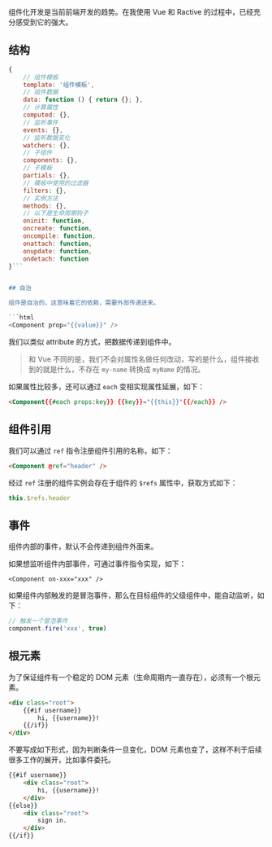 组件化开发是当前前端开发的趋势。在我使用 Vue 和 Ractive 的过程中，已经充分感受到它的强大。

## 结构

```javascript
{ 
    // 组件模板 
    template: '组件模板', 
    // 组件数据 
    data: function () { return {}; }, 
    // 计算属性 
    computed: {},
    // 监听事件
    events: {},
    // 监听数据变化
    watchers: {}, 
    // 子组件 
    components: {}, 
    // 子模板 
    partials: {}, 
    // 模板中使用的过滤器 
    filters: {}, 
    // 实例方法 
    methods: {},
    // 以下是生命周期钩子
    oninit: function,
    oncreate: function, 
    oncompile: function, 
    onattach: function, 
    onupdate: function,     
    ondetach: function
}```


## 自治

组件是自治的，这意味着它的依赖，需要外部传递进来。

```html
<Component prop="{{value}}" />
```

我们以类似 attribute 的方式，把数据传递到组件中。

> 和 Vue 不同的是，我们不会对属性名做任何改动，写的是什么，组件接收到的就是什么，不存在 `my-name` 转换成 `myName` 的情况。

如果属性比较多，还可以通过 `each` 变相实现属性延展，如下：

```html
<Component{{#each props:key}} {{key}}="{{this}}"{{/each}} />
```

## 组件引用

我们可以通过 `ref` 指令注册组件引用的名称，如下：

```html
<Component @ref="header" />
```

经过 `ref` 注册的组件实例会存在于组件的 `$refs` 属性中，获取方式如下：

```javascript
this.$refs.header
```

## 事件

组件内部的事件，默认不会传递到组件外面来。

如果想监听组件内部事件，可通过事件指令实现，如下：

```
<Component on-xxx="xxx" />
```

如果组件内部触发的是冒泡事件，那么在目标组件的父级组件中，能自动监听，如下：

```javascript
// 触发一个冒泡事件
component.fire('xxx', true)
```

## 根元素

为了保证组件有一个稳定的 DOM 元素（生命周期内一直存在），必须有一个根元素。

```html
<div class="root">   
    {{#if username}}        
        hi, {{username}}!
    {{/if}}
</div>
```

不要写成如下形式，因为判断条件一旦变化，DOM 元素也变了，这样不利于后续很多工作的展开，比如事件委托。

```html
{{#if username}}    
    <div class="root">        
        hi, {{username}}!    
    </div>
{{else}}    
    <div class="root">        
        sign in.    
    </div>
{{/if}}
```

